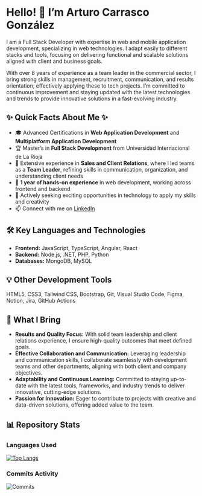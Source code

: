 # Hello! 👋 I’m Arturo Carrasco González

I am a Full Stack Developer with expertise in web and mobile application development, specializing in web technologies. I adapt easily to different stacks and tools, focusing on delivering functional and scalable solutions aligned with client and business goals.

With over 8 years of experience as a team leader in the commercial sector, I bring strong skills in management, recruitment, communication, and results orientation, effectively applying these to tech projects. I’m committed to continuous improvement and staying updated with the latest technologies and trends to provide innovative solutions in a fast-evolving industry.

## ✨ Quick Facts About Me ✨
- 🎓 Advanced Certifications in **Web Application Development** and **Multiplatform Application Development**
- 🏆 Master’s in **Full Stack Development** from Universidad Internacional de La Rioja
- 💼 Extensive experience in **Sales and Client Relations**, where I led teams as a **Team Leader**, refining skills in communication, organization, and understanding client needs
- 🔨 **1 year of hands-on experience** in web development, working across frontend and backend
- 🔭 Actively seeking exciting opportunities in technology to apply my skills and creativity
- 📫 Connect with me on [LinkedIn](https://www.linkedin.com/in/arturo-carrasco-gonzález)

## 🛠️ Key Languages and Technologies
- **Frontend:** JavaScript, TypeScript, Angular, React
- **Backend:** Node.js, .NET, PHP, Python
- **Databases:** MongoDB, MySQL

## 💡 Other Development Tools
HTML5, CSS3, Tailwind CSS, Bootstrap, Git, Visual Studio Code, Figma, Notion, Jira, GitHub Actions

## 🌟 What I Bring
- **Results and Quality Focus:** With solid team leadership and client relations experience, I ensure high-quality outcomes that meet defined goals.
- **Effective Collaboration and Communication:** Leveraging leadership and communication skills, I collaborate seamlessly with development teams and other departments, aligning with both client and company objectives.
- **Adaptability and Continuous Learning:** Committed to staying up-to-date with the latest tools, frameworks, and industry trends to deliver innovative, cutting-edge solutions.
- **Passion for Innovation:** Eager to contribute to projects with creative and data-driven solutions, offering added value to the team.

## 📊 Repository Stats

### **Languages Used**
[![Top Langs](https://github-readme-stats.vercel.app/api/top-langs/?username=arturocg96&layout=compact)](https://github.com/arturocg96)

### **Commits Activity**
![Commits](https://img.shields.io/github/commit-activity/m/arturocg96)

